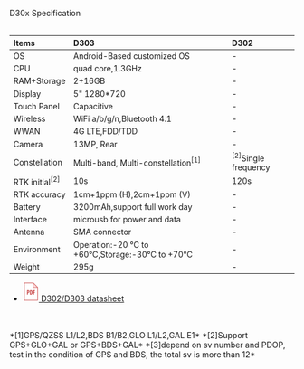 <span id="dev_docs" class="markdown-body-normal-header">D30x Specification
</span>
<br>
<br>


  | Items | D303 | D302 |
  | :----- | :----- | :---- |
  | OS | Android-Based customized OS | - |
  | CPU | quad core,1.3GHz | - |
  | RAM+Storage | 2+16GB | - |
  | Display | 5" 1280*720 | - |
  | Touch Panel | Capacitive | - |
  | Wireless | WiFi a/b/g/n,Bluetooth 4.1 | - |
  | WWAN | 4G LTE,FDD/TDD | - |
  | Camera | 13MP, Rear | - |
  | Constellation | Multi-band, Multi-constellation<sup>[1]</sup> | <sup>[2]</sup>Single frequency |
  | RTK initial<sup>[2]</sup> | 10s | 120s |
  | RTK accuracy | 1cm+1ppm (H),2cm+1ppm (V) | - |
  | Battery | 3200mAh,support full work day | - |
  | Interface | microusb for power and data | - |
  | Antenna | SMA connector | - |
  | Environment | Operation:-20 &deg;C to +60&deg;C,Storage:-30&deg;C to +70&deg;C | - |
  | Weight | 295g | - |
  
  - [![](images/pdf.png)&nbsp;D302/D303 datasheet](download/D30X_DS_EN.pdf)
<br>
<br>
*[1]GPS/QZSS L1/L2,BDS B1/B2,GLO L1/L2,GAL E1*
*[2]Support GPS+GLO+GAL or GPS+BDS+GAL*
*[3]depend on sv number and PDOP, test in the condition of GPS and BDS, the total sv is more than 12*